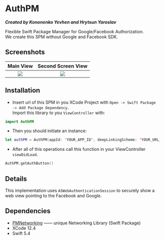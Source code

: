 # AuthPM

***Created by Kononenko Yevhen and Hrytsun Yaroslav***

Flexible Swift Package Manager for Google/Facebook Authorization.  
We create this SPM without Google and Facebook SDK. 

## Screenshots

Main View                  |  Second Screen View
:-------------------------:|:-------------------------------:
![](http://i.piccy.info/i9/40c8e3726d56858638d76685b147303a/1616875723/41106/1422865/12899pmauthbuttonscr.jpg)|  ![](http://i.piccy.info/i9/4dcac3d927871f5f5fd14b5f466cb60f/1616875760/207432/1422865/44886SocialsView_kopyia.png)

## Installation

- Insert url of this SPM in you XCode Project with `Open -> Swift Package -> Add Package Dependency`.  
Import this library to you `ViewController` with:
``` swift
import AuthPM
```
- Then you should initiate an instance:
``` swift
let authPM = AuthPM(appId: 'YOUR_APP_ID', deepLinkingScheme: 'YOUR_URL_SCHEME')
```
- After all of this operations call this function in your ViewController `viewDidLoad`.
``` swift
AuthPM.getAuthButton()
```

## Details

This implementation uses `ASWebAuthenticationSession` to securely show a web view pointing to the Facebook and Google.

## Dependencies

- [PMNetworking](https://github.com/gr-yarik/PMNetworking) —— unique Networking Library (Swift Package)
- XCode 12.4
- Swift 5.4





